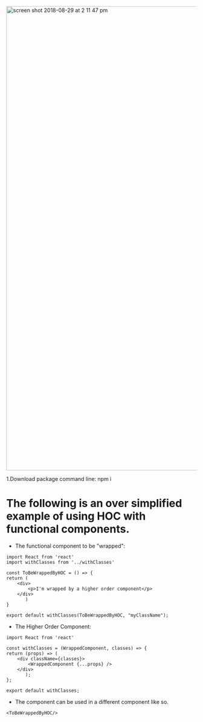 <img width="1226" alt="screen shot 2018-08-29 at 2 11 47 pm" src="https://user-images.githubusercontent.com/4441991/44815864-8aaefa00-ab95-11e8-9557-4936f26f9ca0.png">

1.Download package
 command line: npm i


# The following is an over simplified example of using HOC with functional components.

* The functional component to be "wrapped":
```
import React from 'react'
import withClasses from '../withClasses'

const ToBeWrappedByHOC = () => {
return (
    <div>
        <p>I'm wrapped by a higher order component</p>
    </div>
       )
}

export default withClasses(ToBeWrappedByHOC, "myClassName");
```

* The Higher Order Component:
```
import React from 'react'

const withClasses = (WrappedComponent, classes) => {
return (props) => (
    <div className={classes}>
        <WrappedComponent {...props} />
    </div>
       );
};

export default withClasses;
```
* The component can be used in a different component like so.
```
<ToBeWrappedByHOC/>

```
